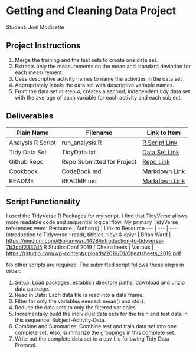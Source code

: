 # Getting and Cleaning Data Project
Student: Joel Modisette

## Project Instructions 
1. Merge the training and the test sets to create one data set.
2. Extracts only the measurements on the mean and standard deviation for each measurement.
3. Uses descriptive activity names to name the activities in the data set
4. Appropriately labels the data set with descriptive variable names.
5. From the data set in step 4, creates a second, independent tidy data set with the average of each variable for each activity and each subject.

## Deliverables
Plain Name | Filename | Link to Item
--- | --- | ---
Analysis R Script |  run_analysis.R |  [R Script Link](https://github.com/joelmodisette/datasciencecoursera/blob/master/Course3_Get_Clean_Data/Project/run_analysis.R "run_analysis.R")
Tidy Data Set |  TidyData.txt |  [Data Set Link](https://github.com/joelmodisette/datasciencecoursera/blob/master/Course3_Get_Clean_Data/Project/TidyData.txt "tidyData.txt")
Github Repo | Repo Submitted for Project |  [Repo Link](https://github.com/joelmodisette/datasciencecoursera/tree/master/Course3_Get_Clean_Data/Project "Repo Link submitted to Coursera")
Cookbook | CodeBook.md |  [Markdown Link](https://github.com/joelmodisette/datasciencecoursera/blob/master/Course3_Get_Clean_Data/Project/CodeBook.md "CodeBook.md")
README | README.md  |  [Markdown Link](https://github.com/joelmodisette/datasciencecoursera/edit/master/Course3_Get_Clean_Data/Project/README.md "README.md")

## Script Functionality
I used the TidyVerse R Packages for my script. I find that TidyVerse allows more readable code and sequential logical flow. 
My primary TidyVerse references were:
Resource | Author(s) | Link to Resource
--- | --- | ---
Introduction to Tidyverse : readr, tibbles, tidyr & dplyr | Brian Ward | https://medium.com/@brianward1428/introduction-to-tidyverse-7b3dbf2337d5
R Studio::Conf 2019 / Cheatsheets | Various | https://rstudio.com/wp-content/uploads/2019/01/Cheatsheets_2019.pdf

No other scripts are required. The submitted script follows these steps in order:
1. Setup: Load packages, establish directory paths, download and unzip data package.
2. Read in Data: Each data file is read into a data frame.
3. Filter for only the variables needed: mean() and std().
4. Reduce the data sets to only the filtered variables.
5. Incrementally build the individual data sets for the train and test data in this sequence: Subject-Activity-Data.
6. Combine and Summarize: Combine test and train data set into one complete set. Also, summarize the groupings in this complete set.
7. Write out the complete data set to a csv file following Tidy Data Protocol.
